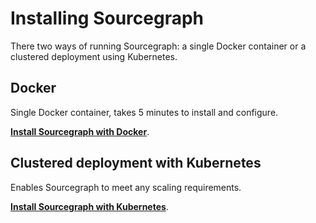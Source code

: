 # Installing Sourcegraph

There two ways of running Sourcegraph: a single Docker container or a clustered deployment using Kubernetes.

## Docker

Single Docker container, takes 5 minutes to install and configure.

**[Install Sourcegraph with Docker](../../index.md)**.

## Clustered deployment with Kubernetes

Enables Sourcegraph to meet any scaling requirements.

**[Install Sourcegraph with Kubernetes](cluster.md)**.
